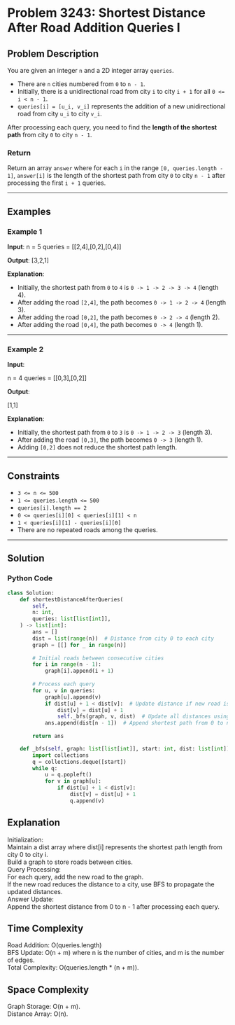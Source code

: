 # Problem 3243: Shortest Distance After Road Addition Queries I

## Problem Description

You are given an integer `n` and a 2D integer array `queries`.

- There are `n` cities numbered from `0` to `n - 1`.
- Initially, there is a unidirectional road from city `i` to city `i + 1` for all `0 <= i < n - 1`.
- `queries[i] = [u_i, v_i]` represents the addition of a new unidirectional road from city `u_i` to city `v_i`.

After processing each query, you need to find the **length of the shortest path** from city `0` to city `n - 1`.

### Return
Return an array `answer` where for each `i` in the range `[0, queries.length - 1]`, `answer[i]` is the length of the shortest path from city `0` to city `n - 1` after processing the first `i + 1` queries.

---

## Examples

### Example 1
**Input**:
n = 5 queries = [[2,4],[0,2],[0,4]]

**Output**:
[3,2,1]

**Explanation**:
- Initially, the shortest path from `0` to `4` is `0 -> 1 -> 2 -> 3 -> 4` (length 4).
- After adding the road `[2,4]`, the path becomes `0 -> 1 -> 2 -> 4` (length 3).
- After adding the road `[0,2]`, the path becomes `0 -> 2 -> 4` (length 2).
- After adding the road `[0,4]`, the path becomes `0 -> 4` (length 1).

---

### Example 2
**Input**:

n = 4 queries = [[0,3],[0,2]]

**Output**:

[1,1]

**Explanation**:
- Initially, the shortest path from `0` to `3` is `0 -> 1 -> 2 -> 3` (length 3).
- After adding the road `[0,3]`, the path becomes `0 -> 3` (length 1).
- Adding `[0,2]` does not reduce the shortest path length.

---

## Constraints

- `3 <= n <= 500`
- `1 <= queries.length <= 500`
- `queries[i].length == 2`
- `0 <= queries[i][0] < queries[i][1] < n`
- `1 < queries[i][1] - queries[i][0]`
- There are no repeated roads among the queries.

---

## Solution

### Python Code
```python
class Solution:
    def shortestDistanceAfterQueries(
        self,
        n: int,
        queries: list[list[int]],
    ) -> list[int]:
        ans = []
        dist = list(range(n))  # Distance from city 0 to each city
        graph = [[] for _ in range(n)]
        
        # Initial roads between consecutive cities
        for i in range(n - 1):
            graph[i].append(i + 1)
        
        # Process each query
        for u, v in queries:
            graph[u].append(v)
            if dist[u] + 1 < dist[v]:  # Update distance if new road is shorter
                dist[v] = dist[u] + 1
                self._bfs(graph, v, dist)  # Update all distances using BFS
            ans.append(dist[n - 1])  # Append shortest path from 0 to n-1
        
        return ans

    def _bfs(self, graph: list[list[int]], start: int, dist: list[int]) -> None:
        import collections
        q = collections.deque([start])
        while q:
            u = q.popleft()
            for v in graph[u]:
                if dist[u] + 1 < dist[v]:
                    dist[v] = dist[u] + 1
                    q.append(v)
```
<h2>Explanation</h2>
Initialization:<br>
Maintain a dist array where dist[i] represents the shortest path length from city 0 to city i.<br>
Build a graph to store roads between cities.<br>
Query Processing:<br>
For each query, add the new road to the graph.<br>
If the new road reduces the distance to a city, use BFS to propagate the updated distances.<br>
Answer Update:<br>
Append the shortest distance from 0 to n - 1 after processing each query.<br>
<h2>Time Complexity</h2>
Road Addition: O(queries.length)<br>
BFS Update: O(n + m) where n is the number of cities, and m is the number of edges.<br>
Total Complexity: O(queries.length * (n + m)).<br>
<h2>Space Complexity</h2>
Graph Storage: O(n + m).<br>
Distance Array: O(n).
